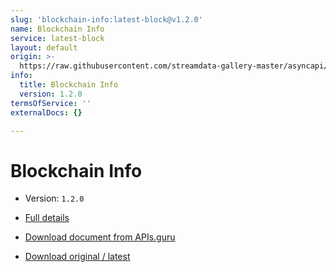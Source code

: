 ```yaml
---
slug: 'blockchain-info:latest-block@v1.2.0'
name: Blockchain Info
service: latest-block
layout: default
origin: >-
  https://raw.githubusercontent.com/streamdata-gallery-master/asyncapi/master/_listings/blockchain-info/blockchain-info-latest-block-stream-async.md
info:
  title: Blockchain Info
  version: 1.2.0
termsOfService: ''
externalDocs: {}

---
```

# Blockchain Info

* Version: `1.2.0`
* [Full details](../html/blockchain-info:latest-block@v1.2.0.html)





* [Download document from APIs.guru](https://raw.githubusercontent.com/APIs-guru/asyncapi-directory/master/docs/APIs/blockchain-info%3Alatest-block%40v1.2.0.yaml)
* [Download original / latest](https://raw.githubusercontent.com/streamdata-gallery-master/asyncapi/master/_listings/blockchain-info/blockchain-info-latest-block-stream-async.md)

<script type="application/ld+json">
{
  "@context": "http://schema.org/",
  "@type": "WebAPI",

  "documentation": "",

  "name": "Blockchain Info"
}
</script>
